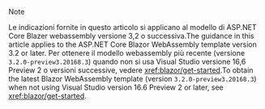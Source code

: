 > [!NOTE]
> <span data-ttu-id="6e0c1-101">Le indicazioni fornite in questo articolo si applicano al modello di ASP.NET Core Blazer webassembly versione 3,2 o successiva.</span><span class="sxs-lookup"><span data-stu-id="6e0c1-101">The guidance in this article applies to the ASP.NET Core Blazor WebAssembly template version 3.2 or later.</span></span> <span data-ttu-id="6e0c1-102">Per ottenere il modello webassembly più recente (versione `3.2.0-preview3.20168.3`) quando non si usa Visual Studio versione 16,6 Preview 2 o versioni successive, vedere <xref:blazor/get-started>.</span><span class="sxs-lookup"><span data-stu-id="6e0c1-102">To obtain the latest Blazor WebAssembly template (version `3.2.0-preview3.20168.3`) when not using Visual Studio version 16.6 Preview 2 or later, see <xref:blazor/get-started>.</span></span>
